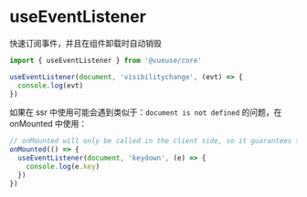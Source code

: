 # useEventListener

快速订阅事件，并且在组件卸载时自动销毁

```js
import { useEventListener } from '@vueuse/core'

useEventListener(document, 'visibilitychange', (evt) => {
  console.log(evt)
})
```

如果在 ssr 中使用可能会遇到类似于：`document is not defined` 的问题，在 onMounted 中使用：

```js
// onMounted will only be called in the client side, so it guarantees the DOM APIs are available.
onMounted(() => {
  useEventListener(document, 'keydown', (e) => {
    console.log(e.key)
  })
})
```